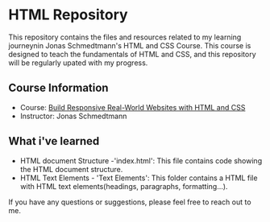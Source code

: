 # HTML Repository

This repository contains the files and resources related to my learning journeynin Jonas Schmedtmann's HTML and CSS Course. This course is designed to teach the fundamentals of HTML and CSS, and this repository will be  regularly upated with my progress.

## Course Information

- Course: [Build Responsive Real-World Websites with HTML and CSS](https://www.udemy.com/course/design-and-develop-a-killer-website-with-html5-and-css3/)
- Instructor: Jonas Schmedtmann

## What i've learned

- HTML document Structure -'index.html': This file contains code showing the HTML document structure.
- HTML Text Elements - 'Text Elements': This folder contains a HTML file with HTML text elements(headings, paragraphs, formatting...).

If you have any questions or suggestions, please feel free to reach out to me.
